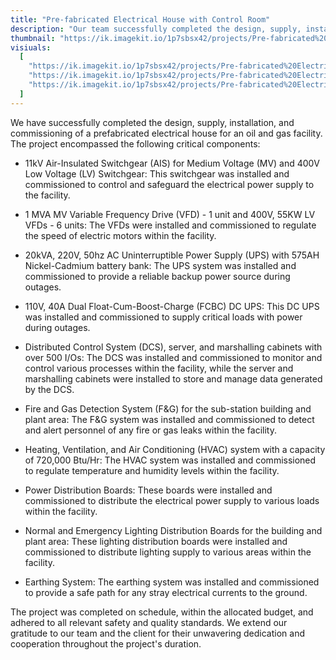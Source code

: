 ```yaml
---
title: "Pre-fabricated Electrical House with Control Room"
description: "Our team successfully completed the design, supply, installation, and commissioning of a prefabricated electrical house for an oil and gas facility. The project included 11kV AIS MV and LV switchgear, MVA VFDs, AC/DC UPS systems, DCS with server and marshalling cabinets, fire and gas detection, HVAC, power and lighting distribution boards, and an earthing system. Completed on time, within budget while meeting all safety and quality standards."
thumbnail: "https://ik.imagekit.io/1p7sbsx42/projects/Pre-fabricated%20Electrical%20House%20with%20Control%20Room/1.webp?tr=w-800,h-1200?updatedAt=1714373675039"
visiuals:
  [
    "https://ik.imagekit.io/1p7sbsx42/projects/Pre-fabricated%20Electrical%20House%20with%20Control%20Room/1.webp?tr=w-800,h-1200?updatedAt=1714373675039",
    "https://ik.imagekit.io/1p7sbsx42/projects/Pre-fabricated%20Electrical%20House%20with%20Control%20Room/2.webp?tr=w-800,h-1200?updatedAt=1714373675496",
    "https://ik.imagekit.io/1p7sbsx42/projects/Pre-fabricated%20Electrical%20House%20with%20Control%20Room/3.webp?tr=w-800,h-1200?updatedAt=1714373674042",
  ]
---
```


We have successfully completed the design, supply, installation, and commissioning of a prefabricated electrical house for an oil and gas facility. The project encompassed the following critical components:

- 11kV Air-Insulated Switchgear (AIS) for Medium Voltage (MV) and 400V Low Voltage (LV) Switchgear: This switchgear was installed and commissioned to control and safeguard the electrical power supply to the facility.

- 1 MVA MV Variable Frequency Drive (VFD) - 1 unit and 400V, 55KW LV VFDs - 6 units: The VFDs were installed and commissioned to regulate the speed of electric motors within the facility.

- 20kVA, 220V, 50hz AC Uninterruptible Power Supply (UPS) with 575AH Nickel-Cadmium battery bank: The UPS system was installed and commissioned to provide a reliable backup power source during outages.

- 110V, 40A Dual Float-Cum-Boost-Charge (FCBC) DC UPS: This DC UPS was installed and commissioned to supply critical loads with power during outages.

- Distributed Control System (DCS), server, and marshalling cabinets with over 500 I/Os: The DCS was installed and commissioned to monitor and control various processes within the facility, while the server and marshalling cabinets were installed to store and manage data generated by the DCS.

- Fire and Gas Detection System (F&G) for the sub-station building and plant area: The F&G system was installed and commissioned to detect and alert personnel of any fire or gas leaks within the facility.

- Heating, Ventilation, and Air Conditioning (HVAC) system with a capacity of 720,000 Btu/Hr: The HVAC system was installed and commissioned to regulate temperature and humidity levels within the facility.

- Power Distribution Boards: These boards were installed and commissioned to distribute the electrical power supply to various loads within the facility.

- Normal and Emergency Lighting Distribution Boards for the building and plant area: These lighting distribution boards were installed and commissioned to distribute lighting supply to various areas within the facility.

- Earthing System: The earthing system was installed and commissioned to provide a safe path for any stray electrical currents to the ground.

The project was completed on schedule, within the allocated budget, and adhered to all relevant safety and quality standards. We extend our gratitude to our team and the client for their unwavering dedication and cooperation throughout the project's duration.
